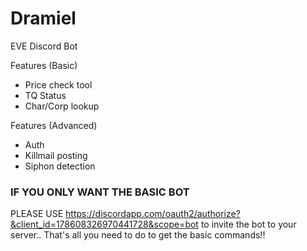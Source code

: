 # Dramiel
EVE Discord Bot

Features (Basic)
- Price check tool
- TQ Status
- Char/Corp lookup

Features (Advanced)
- Auth
- Killmail posting
- Siphon detection

### IF YOU ONLY WANT THE BASIC BOT 

PLEASE USE https://discordapp.com/oauth2/authorize?&client_id=178608326970441728&scope=bot to invite the bot to your server.. That's all you need to do to get the basic commands!!

